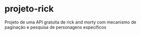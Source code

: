 # projeto-rick
 Projeto de uma API gratuita de rick and morty com mecanismo de paginação e pesquisa de personagens específicos
